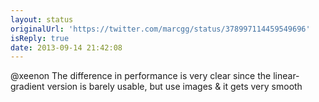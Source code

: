 ```yaml
---
layout: status
originalUrl: 'https://twitter.com/marcgg/status/378997114459549696'
isReply: true
date: 2013-09-14 21:42:08
---
```


@xeenon The difference in performance is very clear since the linear-gradient version is barely usable, but use images &amp; it gets very smooth
